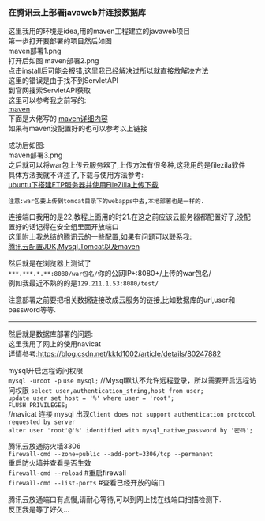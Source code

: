 ### 在腾讯云上部署javaweb并连接数据库
这里我用的环境是idea,用的maven工程建立的javaweb项目  
第一步打开要部署的项目然后如图  
maven部署1.png  
打开后如图
maven部署2.png  
点击install后可能会报错,这里我已经解决过所以就直接放解决方法  
这里的错误是由于找不到ServletAPI  
到官网搜索ServletAPI获取  
这里可以参考我之前写的:  
[maven](https://blog.csdn.net/qq_30039097/article/details/96733740)  
下面是大佬写的
[maven详细内容](https://blog.csdn.net/qq_36781505/article/category/9144615)  
如果有maven没配置好的也可以参考以上链接  

成功后如图:  
maven部署3.png  
之后就可以将war包上传云服务器了,上传方法有很多种,这我用的是filezila软件  
具体方法我就不详述了,下载与使用方法参考:  
[ubuntu下搭建FTP服务器并使用FileZilla上传下载](https://www.jianshu.com/p/87d28ba6772d)  

`注意:war包要上传到tomcat目录下的webapps中去,本地部署也是一样的.`

连接端口我用的是22,教程上面用的时21.在这之前应该云服务器都配置好了,没配置好的话记得在安全组里面开放端口  
这里附上我总结的腾讯云的一些配置,如果有问题可以联系我:  
[腾讯云配置JDK,Mysql,Tomcat以及maven](https://blog.csdn.net/qq_30039097/article/details/97325446)  

然后就是在浏览器上测试了  
`***.***.*.**:8080/war包名/`你的公网IP+:8080+/上传的war包名/  
例如我最近不熟的的是`129.211.1.53:8080/test/`  

注意部署之前要把相关数据链接改成云服务的链接,比如数据库的url,user和password等等.

---
然后就是数据库部署的问题:  
这里我用了网上的使用navicat  
详情参考:https://blog.csdn.net/kkfd1002/article/details/80247882  

mysql开启远程访问权限  
`mysql -uroot -p`
`use mysql;`
//Mysql默认不允许远程登录，所以需要开启远程访问权限
`select user,authentication_string,host from user;`  
`update user set host = '%' where user = 'root';`  
`FLUSH PRIVILEGES;`  
//navicat 连接 mysql 出现`Client does not support authentication protocol requested by server`  
`alter user 'root'@'%' identified with mysql_native_password by '密码';`  

腾讯云放通防火墙3306  
`firewall-cmd --zone=public --add-port=3306/tcp --permanent`  
重启防火墙并查看是否生效  
`firewall-cmd --reload`	#重启firewall  
`firewall-cmd --list-ports`	#查看已经开放的端口  

腾讯云放通端口有点慢,请耐心等待,可以到网上找在线端口扫描检测下.  
反正我是等了好久...  
